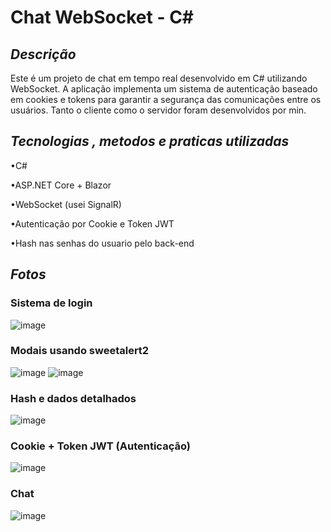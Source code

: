 # Chat WebSocket - C#

## *Descrição*

Este é um projeto de chat em tempo real desenvolvido em C# utilizando WebSocket. A aplicação implementa um sistema de autenticação baseado em cookies e tokens para garantir a segurança das comunicações entre os usuários. Tanto o cliente como o servidor foram desenvolvidos por min.

## *Tecnologias , metodos e praticas utilizadas*
•C#

•ASP.NET Core + Blazor

•WebSocket (usei SignalR)

•Autenticação por Cookie e Token JWT 

•Hash nas senhas do usuario pelo back-end 
 

## *Fotos*

### Sistema de login
![image](https://github.com/user-attachments/assets/9d0fefc9-8ac2-4974-84e1-e8810232afa7)

### Modais usando sweetalert2
![image](https://github.com/user-attachments/assets/629d8beb-4857-46e6-a785-794f1eefbf05)
![image](https://github.com/user-attachments/assets/3815a3ad-7ffb-4953-8861-392764c92425)


### Hash e dados detalhados
![image](https://github.com/user-attachments/assets/f4bb8425-12d1-4e8f-af47-b7a00c9dc4ed)

### Cookie +  Token JWT (Autenticação)
![image](https://github.com/user-attachments/assets/469f56cc-a7cf-423b-a396-cf090e67508d)

### Chat
![image](https://github.com/user-attachments/assets/d5327611-bac9-42bc-894a-40cc40efba55)
